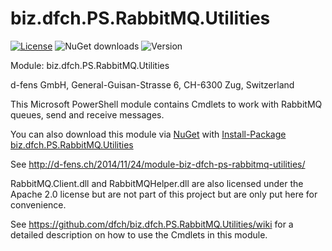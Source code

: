 biz.dfch.PS.RabbitMQ.Utilities
==============================

[![License](https://img.shields.io/badge/license-Apache%20License%202.0-blue.svg)](https://github.com/dfch/biz.dfch.PS.RabbitMQ.Utilities/blob/master/LICENSE)
![NuGet downloads](https://img.shields.io/nuget/dt/biz.dfch.PS.RabbitMQ.Utilities.svg)
![Version](https://img.shields.io/nuget/v/biz.dfch.PS.RabbitMQ.Utilities.svg)

Module: biz.dfch.PS.RabbitMQ.Utilities

d-fens GmbH, General-Guisan-Strasse 6, CH-6300 Zug, Switzerland

This Microsoft PowerShell module contains Cmdlets to work with RabbitMQ queues, send and receive messages.

You can also download this module via [NuGet](http://nuget.org) with [Install-Package biz.dfch.PS.RabbitMQ.Utilities](https://www.nuget.org/packages/biz.dfch.PS.RabbitMQ.Utilities/)

See http://d-fens.ch/2014/11/24/module-biz-dfch-ps-rabbitmq-utilities/

RabbitMQ.Client.dll and RabbitMQHelper.dll are also licensed under the Apache 2.0 license but are not part of this project but are only put here for convenience.

See https://github.com/dfch/biz.dfch.PS.RabbitMQ.Utilities/wiki for a detailed description on how to use the Cmdlets in this module.
